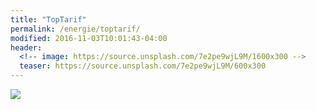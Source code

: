 ```yaml
---
title: "TopTarif"
permalink: /energie/toptarif/
modified: 2016-11-03T10:01:43-04:00
header:
  <!-- image: https://source.unsplash.com/7e2pe9wjL9M/1600x300 -->
  teaser: https://source.unsplash.com/7e2pe9wjL9M/600x300
---
```


<script language="javascript" type="text/javascript" src="http://banners.webmasterplan.com/view.asp?ref=421183&site=5124&type=html&hnb=5&js=1&ih=5500&iw=680"></script>
<noscript><a href="http://partners.webmasterplan.com/click.asp?ref=421183&site=5124&type=b1&bnb=1" target="_blank">
<img src="http://banners.webmasterplan.com/view.asp?ref=421183&site=5124&b=1" border="0"/></a><br /></noscript>

